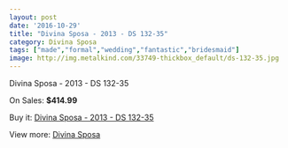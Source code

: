 ```yaml
---
layout: post
date: '2016-10-29'
title: "Divina Sposa - 2013 - DS 132-35"
category: Divina Sposa
tags: ["made","formal","wedding","fantastic","bridesmaid"]
image: http://img.metalkind.com/33749-thickbox_default/ds-132-35.jpg
---
```

Divina Sposa - 2013 - DS 132-35

On Sales: **$414.99**
<a href="https://www.metalkind.com/en/divina-sposa/8243-ds-132-35.html"><amp-img layout="responsive" width="600" height="600" src="//img.metalkind.com/33749-thickbox_default/ds-132-35.jpg" alt="Divina Sposa - 2013 - DS 132-35 0" /></a>
<a href="https://www.metalkind.com/en/divina-sposa/8243-ds-132-35.html"><amp-img layout="responsive" width="600" height="600" src="//img.metalkind.com/33750-thickbox_default/ds-132-35.jpg" alt="Divina Sposa - 2013 - DS 132-35 1" /></a>

Buy it: [Divina Sposa - 2013 - DS 132-35](https://www.metalkind.com/en/divina-sposa/8243-ds-132-35.html "Divina Sposa - 2013 - DS 132-35")

View more: [Divina Sposa](https://www.metalkind.com/en/40-divina-sposa "Divina Sposa")